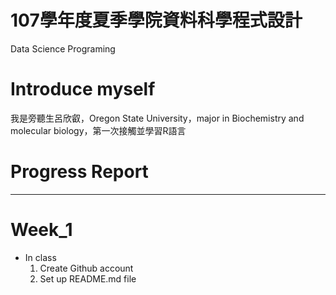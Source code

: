 # 107學年度夏季學院資料科學程式設計
Data Science Programing
# Introduce myself
我是旁聽生呂欣叡，Oregon State University，major in Biochemistry and molecular biology，第一次接觸並學習R語言
# Progress Report
---
# Week_1
* In class
  1. Create Github account
  2. Set up README.md file
